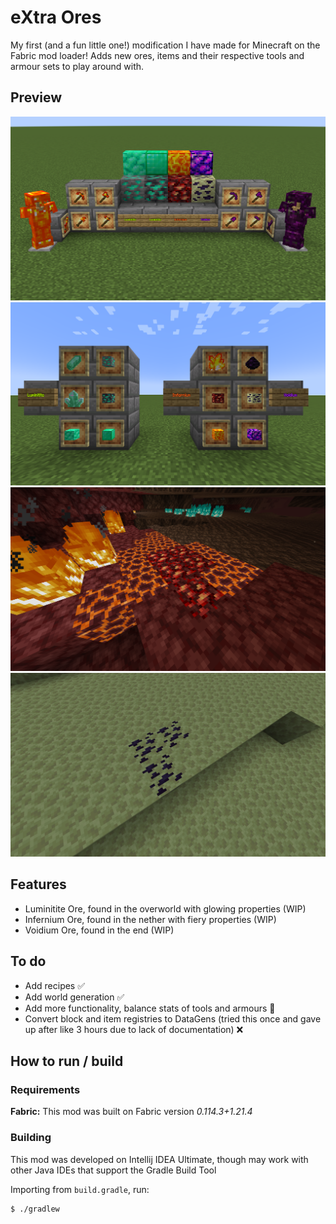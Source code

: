 # eXtra Ores

My first (and a fun little one!) modification I have made for Minecraft on the Fabric mod loader! Adds new ores, items and their respective tools and armour sets to play around with.

## Preview

![Main Demo](https://github.com/junyali/extra-ores/blob/v1.0.1/preview/demo_main.png?raw=true "Main Demo")
![Demo Items](https://github.com/junyali/extra-ores/blob/v1.0.1/preview/demo_items.png?raw=true "Items Demo")
![Demo Infernium](https://github.com/junyali/extra-ores/blob/v1.0.1/preview/demo_infernium.png?raw=true "Infernium Demo")
![Demo Voidium](https://github.com/junyali/extra-ores/blob/v1.0.1/preview/demo_voidium.png?raw=true "Voidium Demo")

## Features

- Luminitite Ore, found in the overworld with glowing properties (WIP)
- Infernium Ore, found in the nether with fiery properties (WIP)
- Voidium Ore, found in the end (WIP)

## To do

- Add recipes ✅
- Add world generation ✅
- Add more functionality, balance stats of tools and armours 🔨
- Convert block and item registries to DataGens (tried this once and gave up after like 3 hours due to lack of documentation) ❌

## How to run / build

### Requirements

**Fabric:** This mod was built on Fabric version *0.114.3+1.21.4*

### Building

This mod was developed on Intellij IDEA Ultimate, though may work with other Java IDEs that support the Gradle Build Tool

Importing from `build.gradle`, run:

```console
$ ./gradlew
```
